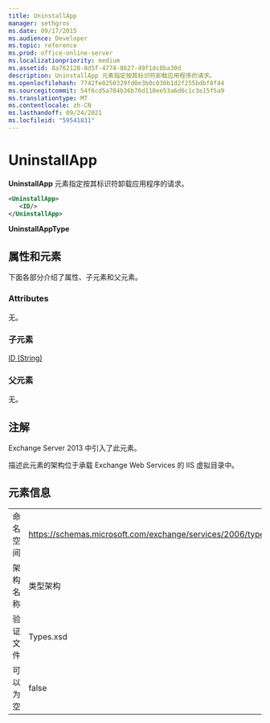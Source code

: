 ```yaml
---
title: UninstallApp
manager: sethgros
ms.date: 09/17/2015
ms.audience: Developer
ms.topic: reference
ms.prod: office-online-server
ms.localizationpriority: medium
ms.assetid: 8a762128-8d5f-4774-8627-49f1dc8ba30d
description: UninstallApp 元素指定按其标识符卸载应用程序的请求。
ms.openlocfilehash: 7742fe0250329fd0e3b0c030b1d2f255bdbf8f44
ms.sourcegitcommit: 54f6cd5a704b36b76d110ee53a6d6c1c3e15f5a9
ms.translationtype: MT
ms.contentlocale: zh-CN
ms.lasthandoff: 09/24/2021
ms.locfileid: "59541831"
---
```

# <a name="uninstallapp"></a>UninstallApp

**UninstallApp** 元素指定按其标识符卸载应用程序的请求。 
  
```XML
<UninstallApp>
   <ID/>
</UninstallApp>
```

 **UninstallAppType**
## <a name="attributes-and-elements"></a>属性和元素

下面各部分介绍了属性、子元素和父元素。
  
### <a name="attributes"></a>Attributes

无。
  
### <a name="child-elements"></a>子元素

[ID (String)](id-string.md)
  
### <a name="parent-elements"></a>父元素

无。
  
## <a name="remarks"></a>注解

Exchange Server 2013 中引入了此元素。
  
描述此元素的架构位于承载 Exchange Web Services 的 IIS 虚拟目录中。
  
## <a name="element-information"></a>元素信息

|||
|:-----|:-----|
|命名空间  <br/> |https://schemas.microsoft.com/exchange/services/2006/types  <br/> |
|架构名称  <br/> |类型架构  <br/> |
|验证文件  <br/> |Types.xsd  <br/> |
|可以为空  <br/> |false  <br/> |
   

